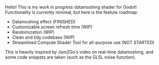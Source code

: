 Hello! This is my work in progress datamoshing shader for Godot! Functionality is currently minimal, but here is the feature roadmap:

- Datamoshing effect (FINISHED)
- Customizable screen refresh time (WIP)
- Randomization (WIP)
- Clean and tidy codebase (WIP)
- Streamlined Compute Shader Tool for all-purpose use (NOT STARTED)

This is heavily inspired by Jam2Go's video on real-time datamoshing, and some code snippets are taken (such as the GLSL noise function).
